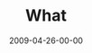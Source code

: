 ---
layout: message
category: message
series: "Filled"
title: "What"
date: 2009-04-26-00-00
message_id: 560
audio: "http://s3.amazonaws.com/crossroads-media/messages/audio/Filled2.mp3"
audio-duration: "35:06"
notes-description: ""
notes: "http://s3.amazonaws.com/crossroads-media/documents/SN_4_25-26_09.pdf"
notes-title: "Filled&#58; What? (Study Notes)"
program: "http://s3.amazonaws.com/crossroads-media/documents/0425_26Program.pdf"
description: "Chuck Mingo discusses the role of the Holy Spirit in the lives of Jesus followers."
video: "http://s3.amazonaws.com/crossroads-media/messages/video/Filled2.mp4"
video-duration: "35:06"
video-image: "http://s3.amazonaws.com/crossroads-media/images/Filled2-still.jpg"
tag: 
 - mingo
 - holy-spirit
 - holy-ghost
 - filled
 - water
 - power
 - light-bulb
explicit: false
---